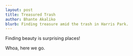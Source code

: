 ```yaml
---
layout: post
title: Treasured Trash
author: Bhante Akaliko
blurb: Finding treasure amid the trash in Harris Park.
---
```


<p class="preamble"> Finding beauty is surprising places!</p>

Whoa, here we go.


